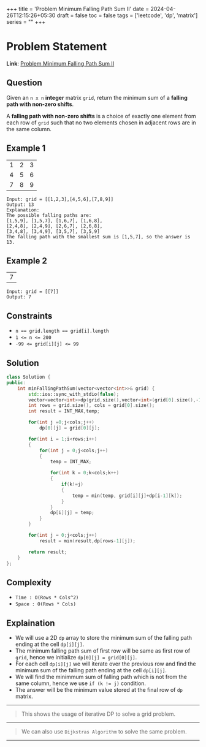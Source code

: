 +++
title = 'Problem Minimum Falling Path Sum II'
date = 2024-04-26T12:15:26+05:30
draft = false
toc = false
tags = ['leetcode', 'dp', 'matrix'] 
series = ""
+++

# Problem Statement

**Link**: [Problem Minimum Falling Path Sum II](https://leetcode.com/problems/minimum-falling-path-sum-ii/description/)

## Question

Given an `n x n` **integer** matrix `grid`, return the minimum sum of a **falling path with non-zero shifts**.

A **falling path with non-zero shifts** is a choice of exactly one element from each row of `grid` such that no two elements chosen in adjacent rows are in the same column.

## Example 1

|     |     |     |
| --- | --- | --- |
| 1   | 2   | 3   |
| 4   | 5   | 6   |
| 7   | 8   | 9   |

```text
Input: grid = [[1,2,3],[4,5,6],[7,8,9]]
Output: 13
Explanation:
The possible falling paths are:
[1,5,9], [1,5,7], [1,6,7], [1,6,8],
[2,4,8], [2,4,9], [2,6,7], [2,6,8],
[3,4,8], [3,4,9], [3,5,7], [3,5,9]
The falling path with the smallest sum is [1,5,7], so the answer is 13.
```

## Example 2

|     |
| --- |
| 7   |

```text
Input: grid = [[7]]
Output: 7
```

## Constraints

- `n == grid.length == grid[i].length`
- `1 <= n <= 200`
- `-99 <= grid[i][j] <= 99`

## Solution

```cpp
class Solution {
public:
    int minFallingPathSum(vector<vector<int>>& grid) {
        std::ios::sync_with_stdio(false);
        vector<vector<int>>dp(grid.size(),vector<int>(grid[0].size(),-1));
        int rows = grid.size(), cols = grid[0].size();
        int result = INT_MAX,temp;

        for(int j =0;j<cols;j++)
            dp[0][j] = grid[0][j];

        for(int i = 1;i<rows;i++)
        {
            for(int j = 0;j<cols;j++)
            {
                temp = INT_MAX;

                for(int k = 0;k<cols;k++)
                {
                    if(k!=j)
                    {
                        temp = min(temp, grid[i][j]+dp[i-1][k]);
                    }
                }
                dp[i][j] = temp;
            }
        }

        for(int j = 0;j<cols;j++)
            result = min(result,dp[rows-1][j]);

        return result;
    }
};
```

## Complexity

- `Time : O(Rows * Cols^2)`
- `Space : O(Rows * Cols)`

## Explaination

- We will use a 2D `dp` array to store the minimum sum of the falling path ending at the cell `dp[i][j]`.
- The minimum falling path sum of first row will be same as first row of `grid`, hence we initialize `dp[0][j] = grid[0][j]`.
- For each cell `dp[i][j]` we will iterate over the previous row and find the minimum sum of the falling path ending at the cell `dp[i][j]`.
- We will find the minimmum sum of falling path which is not from the same column, hence we use `if (k != j)` condition.
- The answer will be the minimum value stored at the final row of `dp` matrix.

---

> This shows the usage of iterative DP to solve a grid problem.

---

> We can also use `Dijkstras Algorithm` to solve the same problem.

---
